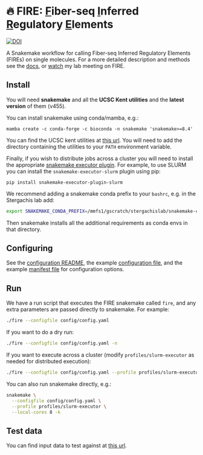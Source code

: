 # 🔥 **FIRE**: <ins>F</ins>iber-seq <ins>I</ins>nferred <ins>R</ins>egulatory <ins>E</ins>lements

[![DOI](https://zenodo.org/badge/561430995.svg)](https://zenodo.org/doi/10.5281/zenodo.10023811)

A Snakemake workflow for calling Fiber-seq Inferred Regulatory Elements (FIREs) on single molecules. For a more detailed description and methods see the [docs](/docs/README.md), or [watch](https://youtu.be/RiZrMltAiWM?si=sSo64goaNQxgyfcc) my lab meeting on FIRE.

## Install

You will need **snakemake** and all the **UCSC Kent utilities** and the **latest version** of them (v455).

You can install snakemake using conda/mamba, e.g.:
```
mamba create -c conda-forge -c bioconda -n snakemake 'snakemake>=8.4'
```

You can find the UCSC kent utilities at [this url](http://hgdownload.soe.ucsc.edu/admin/exe/). You will need to add the directory containing the utilities to your `PATH` environment variable.

Finally, if you wish to distribute jobs across a cluster you will need to install the appropriate [snakemake executor plugin](https://snakemake.github.io/snakemake-plugin-catalog/). For example, to use SLURM you can install the `snakemake-executor-slurm` plugin using pip:
```  
pip install snakemake-executor-plugin-slurm
```

We recommend adding a snakemake conda prefix to your `bashrc`, e.g. in the Stergachis lab add:
```bash
export SNAKEMAKE_CONDA_PREFIX=/mmfs1/gscratch/stergachislab/snakemake-conda-envs
```
Then snakemake installs all the additional requirements as conda envs in that directory.

## Configuring

See the [configuration README](`config/README.md`), the example [configuration file](`config/config.yaml`), and the example [manifest file](`config/config.tbl`) for configuration options.


## Run

We have a run script that executes the FIRE snakemake called `fire`, and any extra parameters are passed directly to snakemake. For example:

```bash
./fire --configfile config/config.yaml
```

If you want to do a dry run:

```bash
./fire --configfile config/config.yaml -n
```

If you want to execute across a cluster (modify `profiles/slurm-executor` as needed for distributed execution):

```bash
./fire --configfile config/config.yaml --profile profiles/slurm-executor
```

You can also run snakemake directly, e.g.:

```bash
snakemake \
  --configfile config/config.yaml \
  --profile profiles/slurm-executor \
  --local-cores 8 -k
```

## Test data

You can find input data to test against at [this url](https://s3-us-west-2.amazonaws.com/stergachis-public1/index.html?prefix=FIRE/test-data/).
